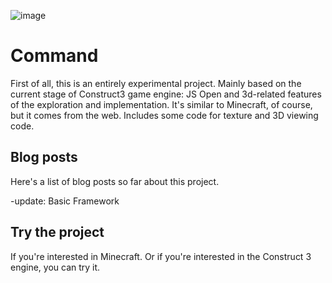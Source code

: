 ![image](menu_blur-default-000.png)

# Command 

First of all,
this is an entirely experimental project. 
Mainly based on the current stage of Construct3 game engine: JS Open and 3d-related features of the exploration and implementation. 
It's similar to Minecraft, of course, but it comes from the web. Includes some code for texture and 3D viewing code.

## Blog posts

Here's a list of blog posts so far about this project.

-update:
Basic Framework


## Try the project
If you're interested in Minecraft. Or if you're interested in the Construct 3 engine, you can try it.




